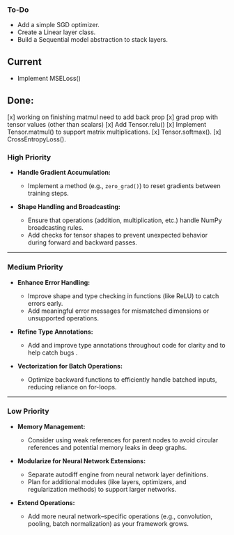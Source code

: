 ### To-Do
  
  
  - Add a simple SGD optimizer.
  - Create a Linear layer class.
  - Build a Sequential model abstraction to stack layers.




## Current 
  - Implement MSELoss()



## Done:
  [x] working on finishing matmul need to add back prop 
  [x] grad prop with tensor values (other than scalars)
  [x] Add Tensor.relu()
  [x] Implement Tensor.matmul() to support matrix multiplications.
  [x] Tensor.softmax().
  [x] CrossEntropyLoss().






### High Priority


- **Handle Gradient Accumulation:**  
  - Implement a method (e.g., `zero_grad()`) to reset gradients between training steps.
  
- **Shape Handling and Broadcasting:**  
  - Ensure that operations (addition, multiplication, etc.) handle NumPy broadcasting rules.
  - Add checks for tensor shapes to prevent unexpected behavior during forward and backward passes.

---

### Medium Priority

- **Enhance Error Handling:**  
  - Improve shape and type checking in functions (like ReLU) to catch errors early.
  - Add meaningful error messages for mismatched dimensions or unsupported operations.

- **Refine Type Annotations:**  
  - Add and improve type annotations throughout  code for clarity and to help catch bugs .

- **Vectorization for Batch Operations:**  
  - Optimize backward functions to efficiently handle batched inputs, reducing reliance on for-loops.

---

### Low Priority

- **Memory Management:**  
  - Consider using weak references for parent nodes to avoid circular references and potential memory leaks in deep graphs.

- **Modularize for Neural Network Extensions:**  
  - Separate autodiff engine from neural network layer definitions.
  - Plan for additional modules (like layers, optimizers, and regularization methods) to support larger networks.

- **Extend Operations:**  
  - Add more neural network–specific operations (e.g., convolution, pooling, batch normalization) as your framework grows.

